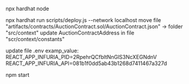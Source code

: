npx hardhat node

npx hardhat run scripts/deploy.js --network localhost
move file "artifacts/contracts/AuctionContract.sol/AuctionContract.json" -> folder "src/context"
update AuctionContractAddress in file "scr/context/constants"

update file .env
examp_value:
REACT_APP_INFURIA_PID=2RpehrQCfbltNnGlS3NcXEGNdnV
REACT_APP_INFURIA_API=081b1f0dd5ab43b1268d7411467a327d

npm start